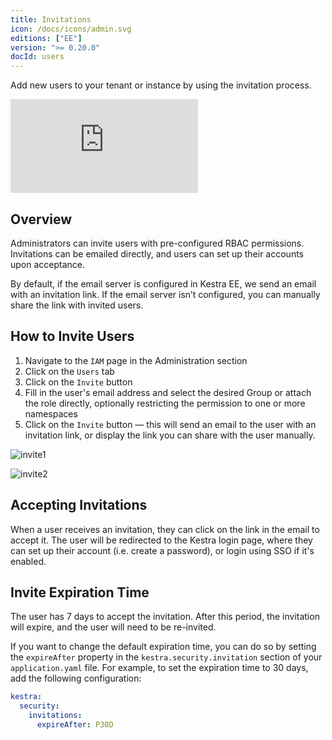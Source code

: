 ```yaml
---
title: Invitations
icon: /docs/icons/admin.svg
editions: ["EE"]
version: ">= 0.20.0"
docId: users
---
```


Add new users to your tenant or instance by using the invitation process.

<div class="video-container">
  <iframe src="https://www.youtube.com/embed/RC1RxfxBPPI?si=vy1D3W9ysK8LS2Uo" title="YouTube video player" frameborder="0" allow="accelerometer; autoplay; clipboard-write; encrypted-media; gyroscope; picture-in-picture; web-share" referrerpolicy="strict-origin-when-cross-origin" allowfullscreen></iframe>
</div>

## Overview

Administrators can invite users with pre-configured RBAC permissions. Invitations can be emailed directly, and users can set up their accounts upon acceptance.

By default, if the email server is configured in Kestra EE, we send an email with an invitation link. If the email server isn’t configured, you can manually share the link with invited users.

## How to Invite Users

1. Navigate to the `IAM` page in the Administration section
2. Click on the `Users` tab
3. Click on the `Invite` button
4. Fill in the user's email address and select the desired Group or attach the role directly, optionally restricting the permission to one or more namespaces
5. Click on the `Invite` button — this will send an email to the user with an invitation link, or display the link you can share with the user manually.

![invite1](/docs/enterprise/invitations/invite1.png)

![invite2](/docs/enterprise/invitations/invite2.png)

## Accepting Invitations

When a user receives an invitation, they can click on the link in the email to accept it. The user will be redirected to the Kestra login page, where they can set up their account (i.e. create a password), or login using SSO if it's enabled.

## Invite Expiration Time

The user has 7 days to accept the invitation. After this period, the invitation will expire, and the user will need to be re-invited.

If you want to change the default expiration time, you can do so by setting the `expireAfter` property in the `kestra.security.invitation` section of your `application.yaml` file. For example, to set the expiration time to 30 days, add the following configuration:

```yaml
kestra:
  security:
    invitations:
      expireAfter: P30D
```
